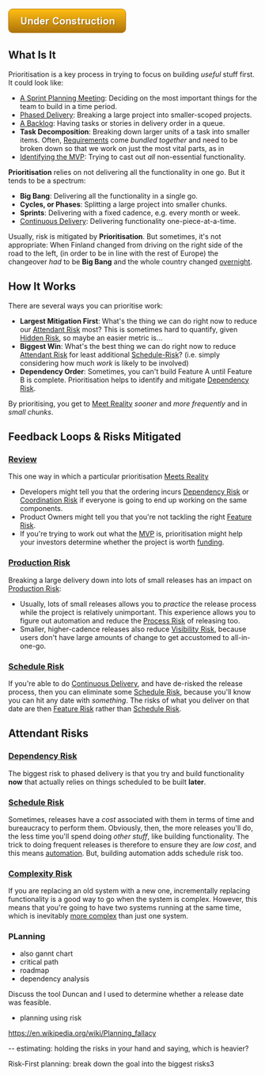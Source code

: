 ![Under Construction](../images/state/uc.png)


## What Is It

Prioritisation is a key process in trying to focus on building _useful_ stuff first.   It could look like:

 - [A Sprint Planning Meeting](Agile): Deciding on the most important things for the team to build in a time period.
 - [Phased Delivery](Waterfall): Breaking a large project into smaller-scoped projects.
 - [A Backlog](Lean): Having tasks or stories in delivery order in a queue.
 - **Task Decomposition**:  Breaking down larger units of a task into smaller items.  Often, [Requirements](Requirements-Capture) come _bundled together_ and need to be broken down so that we work on just the most vital parts, as in
 - [Identifying the MVP](): Trying to cast out _all_ non-essential functionality.    
 
**Prioritisation** relies on not delivering all the functionality in one go.  But it tends to be a spectrum:

- **Big Bang**:  Delivering all the functionality in a single go.
- **Cycles, or Phases**:  Splitting a large project into smaller chunks.
- **Sprints**: Delivering with a fixed cadence, e.g. every month or week.
- [Continuous Delivery](Continous-Delivery): Delivering functionality one-piece-at-a-time.

Usually, risk is mitigated by **Prioritisation**.  But sometimes, it's not appropriate:  When Finland changed from driving on the right side of the road to the left, (in order to be in line with the rest of Europe) the changeover _had_ to be **Big Bang** and the whole country changed [overnight]().

## How It Works

There are several ways you can prioritise work:

- **Largest Mitigation First**:  What's the thing we can do right now to reduce our [Attendant Risk](../thinking/Glossary.md#attendant-risk) most?  This is sometimes hard to quantify, given [Hidden Risk](../thinking/Glossary.md#Hidden-Risk), so maybe an easier metric is...
- **Biggest Win**:  What's the best thing we can do right now to reduce [Attendant Risk](../thinking/Glossary.md#attendant-risk) for least additional [Schedule-Risk](Scarcity-Risk.md#schedule-risk)?  (i.e. simply considering how much *work* is likely to be involved)
- **Dependency Order**:  Sometimes, you can't build Feature A until Feature B is complete.   Prioritisation helps to identify and mitigate [Dependency Risk](Dependency-Risk.md).

By prioritising, you get to [Meet Reality](Meeting-Reality.md) _sooner_ and _more frequently_ and in _small chunks_.

## Feedback Loops & Risks Mitigated

### [Review](Sign-Off) 

This one way in which a particular prioritisation [Meets Reality](Meeting-Reality.md)

- Developers might tell you that the ordering incurs [Dependency Risk](Dependency-Risk.md) or [Coordination Risk](Coordination-Risk.md) if everyone is going to end up working on the same components.
- Product Owners might tell you that you're not tackling the right [Feature Risk](Feature-Risk.md).
- If you're trying to work out what the [MVP]() is, prioritisation might help your investors determine whether the project is worth [funding](Scarcity-Risk.md#schedule-risk).

### [Production Risk](Production-Risk)

Breaking a large delivery down into lots of small releases has an impact on [Production Risk](Production-Risk):

 - Usually, lots of small releases allows you to _practice_ the release process while the project is relatively unimportant.  This experience allows you to figure out automation and reduce the [Process Risk](Process-Risk.md) of releasing too.
 - Smaller, higher-cadence releases also reduce [Visibility Risk](Visibility-Risk), because users don't have large amounts of change to get accustomed to all-in-one-go.   
 
### [Schedule Risk](Scarcity-Risk.md#schedule-risk)

If you're able to do [Continuous Delivery](DevOps), and have de-risked the release process, then you can eliminate some [Schedule Risk](Scarcity-Risk.md#schedule-risk), because you'll know you can hit any date with _something_.  The risks of what you deliver on that date are then [Feature Risk]() rather than [Schedule Risk](Scarcity-Risk.md#schedule-risk).

## Attendant Risks

### [Dependency Risk](Dependency-Risk.md)

The biggest risk to phased delivery is that you try and build functionality **now** that actually relies on things scheduled to be built **later**.  

### [Schedule Risk](Scarcity-Risk.md#schedule-risk)

Sometimes, releases have a _cost_ associated with them in terms of time and bureaucracy to perform them.   Obviously, then, the more releases you'll do, the less time you'll spend doing _other stuff_, like building functionality.   The trick to doing frequent releases is therefore to ensure they are _low cost_, and this means [automation](DevOps).   But, building automation adds schedule risk too.

### [Complexity Risk](Complexity-Risk.md)

If you are replacing an old system with a new one, incrementally replacing functionality is a good way to go when the system is complex.  However, this means that you're going to have two systems running at the same time, which is inevitably [more complex](Complexity-Risk.md) than just one system.  



### PLanning

- also  gannt chart
- critical path
- roadmap
- dependency analysis

Discuss the tool Duncan and I used to determine whether a release date was feasible.

- planning using risk

https://en.wikipedia.org/wiki/Planning_fallacy

-- estimating:  holding the risks in your hand and saying, which is heavier?


Risk-First planning:  break down the goal into the biggest risks3